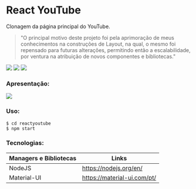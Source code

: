 # React YouTube

Clonagem da página principal do YouTube.
> "O principal motivo deste projeto foi pela aprimoração de meus conhecimentos na construções de Layout, na qual, o mesmo foi repensado para futuras alterações, permitindo então a escalabilidade, por ventura na atribuição de novos componentes e bibliotecas."

![](https://img.shields.io/github/stars/RuyVictor/reactyoutube) ![](https://img.shields.io/github/repo-size/RuyVictor/reactyoutube) ![](https://img.shields.io/github/contributors/RuyVictor/reactyoutube)

### Apresentação:
![](https://github.com/RuyVictor/reactyoutube/blob/master/apresentacao.gif?raw=true)

### Uso:
```
$ cd reactyoutube
$ npm start
```

### Tecnologias:

| Managers e Bibliotecas | Links |
| ------ | ------ |
| NodeJS | https://nodejs.org/en/ |
| Material-UI | https://material-ui.com/pt/ |